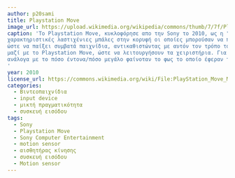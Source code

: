 ```yaml
---
author: p20sami
title: Playstation Move
image_url: https://upload.wikimedia.org/wikipedia/commons/thumb/7/7f/PlayStation_Move_Motion_Controller.jpg/1200px-PlayStation_Move_Motion_Controller.jpg, https://github.com/p20sami/images/blob/%CE%A02020023/psmove.jpg
caption: 'To Playstation Move, κυκλοφόρησε απο την Sony το 2010, ως η "απάντηση" στο Xbox 360 Kinect της αντιπάλου Microsoft. Αποτελείται απο 2 χειριστήρια μακρόστενου σχήματος με τις 
χαρακτηριστικές λαστιχένιες μπάλες στην κορυφή οι οποίες μπορούσαν να πάρουν διάφορα χρώματα. Σκοπός των χειριστηρίων αυτών, είναι ο παίκτης να χρησιμοποιεί χειρονομίες (gestures)
ώστε να παίξει συμβατά παιχνίδια, αντικαθιστώντας με αυτόν τον τρόπο τον κλασσικό τρόπο διάδρασης του χειριστηρίου με πλήκτρα. Απαιτούσε βέβαια και χρήση της κάμερας που έρχοταν
μαζί με το Playstation Move, ώστε να λειτουργήσουν τα χειριστήρια. Για παράδειγμα, η απόσταση του παίκτη υπολογίζοταν με την βοήθεια της κάμερας, αφού εκτιμούσε την απόσταση
ανάλογα με το πόσο έντονα/πόσο μεγάλο φαίνοταν το φως το οποίο έφεραν τα χειριστήρια στην κορυφή (λαστιχένιες μπάλες με led).
'
year: 2010
license_url: https://commons.wikimedia.org/wiki/File:PlayStation_Move_Motion_Controller.jpg
categories:
  - Βιντεοπαιχνίδια
  - input device
  - μικτή πραγματικότητα
  - συσκευή εισόδου
tags:
  - Sony
  - Playstation Move
  - Sony Computer Entertainment
  - motion sensor
  - αισθητήρας κίνησης
  - συσκευή εισόδου
  - Motion sensor
---
```


